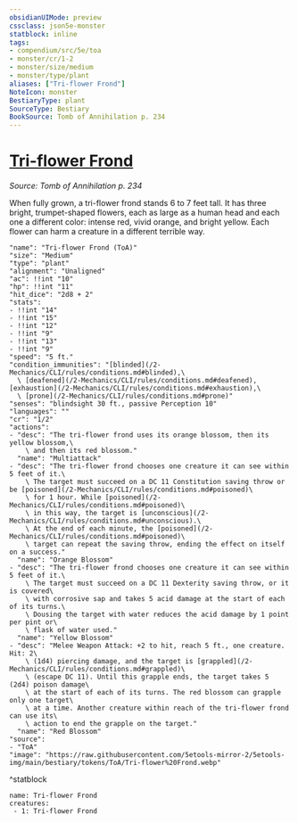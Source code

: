 ```yaml
---
obsidianUIMode: preview
cssclass: json5e-monster
statblock: inline
tags:
- compendium/src/5e/toa
- monster/cr/1-2
- monster/size/medium
- monster/type/plant
aliases: ["Tri-flower Frond"]
NoteIcon: monster
BestiaryType: plant
SourceType: Bestiary
BookSource: Tomb of Annihilation p. 234
---
```

# [Tri-flower Frond](2-Mechanics\CLI\bestiary\plant/tri-flower-frond-toa.md)
*Source: Tomb of Annihilation p. 234*  

When fully grown, a tri-flower frond stands 6 to 7 feet tall. It has three bright, trumpet-shaped flowers, each as large as a human head and each one a different color: intense red, vivid orange, and bright yellow. Each flower can harm a creature in a different terrible way.

```statblock
"name": "Tri-flower Frond (ToA)"
"size": "Medium"
"type": "plant"
"alignment": "Unaligned"
"ac": !!int "10"
"hp": !!int "11"
"hit_dice": "2d8 + 2"
"stats":
- !!int "14"
- !!int "15"
- !!int "12"
- !!int "9"
- !!int "13"
- !!int "9"
"speed": "5 ft."
"condition_immunities": "[blinded](/2-Mechanics/CLI/rules/conditions.md#blinded),\
  \ [deafened](/2-Mechanics/CLI/rules/conditions.md#deafened), [exhaustion](/2-Mechanics/CLI/rules/conditions.md#exhaustion),\
  \ [prone](/2-Mechanics/CLI/rules/conditions.md#prone)"
"senses": "blindsight 30 ft., passive Perception 10"
"languages": ""
"cr": "1/2"
"actions":
- "desc": "The tri-flower frond uses its orange blossom, then its yellow blossom,\
    \ and then its red blossom."
  "name": "Multiattack"
- "desc": "The tri-flower frond chooses one creature it can see within 5 feet of it.\
    \ The target must succeed on a DC 11 Constitution saving throw or be [poisoned](/2-Mechanics/CLI/rules/conditions.md#poisoned)\
    \ for 1 hour. While [poisoned](/2-Mechanics/CLI/rules/conditions.md#poisoned)\
    \ in this way, the target is [unconscious](/2-Mechanics/CLI/rules/conditions.md#unconscious).\
    \ At the end of each minute, the [poisoned](/2-Mechanics/CLI/rules/conditions.md#poisoned)\
    \ target can repeat the saving throw, ending the effect on itself on a success."
  "name": "Orange Blossom"
- "desc": "The tri-flower frond chooses one creature it can see within 5 feet of it.\
    \ The target must succeed on a DC 11 Dexterity saving throw, or it is covered\
    \ with corrosive sap and takes 5 acid damage at the start of each of its turns.\
    \ Dousing the target with water reduces the acid damage by 1 point per pint or\
    \ flask of water used."
  "name": "Yellow Blossom"
- "desc": "Melee Weapon Attack: +2 to hit, reach 5 ft., one creature. Hit: 2\
    \ (1d4) piercing damage, and the target is [grappled](/2-Mechanics/CLI/rules/conditions.md#grappled)\
    \ (escape DC 11). Until this grapple ends, the target takes 5 (2d4) poison damage\
    \ at the start of each of its turns. The red blossom can grapple only one target\
    \ at a time. Another creature within reach of the tri-flower frond can use its\
    \ action to end the grapple on the target."
  "name": "Red Blossom"
"source":
- "ToA"
"image": "https://raw.githubusercontent.com/5etools-mirror-2/5etools-img/main/bestiary/tokens/ToA/Tri-flower%20Frond.webp"
```
^statblock

```encounter-table
name: Tri-flower Frond
creatures:
 - 1: Tri-flower Frond
```